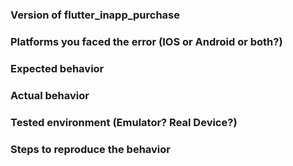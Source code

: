 ### Version of flutter_inapp_purchase

### Platforms you faced the error (IOS or Android or both?)

### Expected behavior

### Actual behavior

### Tested environment (Emulator? Real Device?)

### Steps to reproduce the behavior